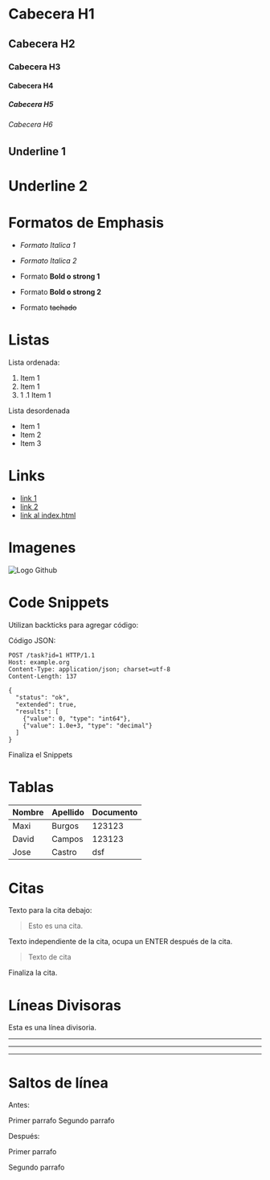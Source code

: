 # Cabecera H1
## Cabecera H2
### Cabecera H3
#### Cabecera H4
##### Cabecera H5
###### Cabecera H6

Underline 1
---------

Underline 2
===========

# Formatos de Emphasis
- *Formato Italica 1*

- _Formato Italica 2_

- Formato **Bold o strong 1** 

- Formato __Bold o strong 2__ 

- Formato ~~tachado~~

# Listas

Lista ordenada:

1. Item 1
2. Item 1
3. 1 .1 Item 1

Lista desordenada

- Item 1
- Item 2
- Item 3

# Links

- <a href="www.google.com">link 1</a>
- [link 2 ](www.google.com)
- [link al index.html](index.html )

# Imagenes

![Logo Github](https://github.githubassets.com/images/modules/logos_page/GitHub-Mark.png)

# Code Snippets
Utilizan backticks para agregar código:

Código JSON:
```
POST /task?id=1 HTTP/1.1
Host: example.org
Content-Type: application/json; charset=utf-8
Content-Length: 137

{
  "status": "ok",
  "extended": true,
  "results": [
    {"value": 0, "type": "int64"},
    {"value": 1.0e+3, "type": "decimal"}
  ]
}
```
Finaliza el Snippets

# Tablas

| Nombre | Apellido | Documento |
| ------ | -------- | --------- |
| Maxi   | Burgos   |     123123|
| David   | Campos   |  123123  |
| Jose   | Castro   |  dsf  |
 
 # Citas

 Texto para la cita debajo:
 > Esto es una cita.

 Texto independiente de la cita, ocupa un ENTER después de la cita.

 > Texto de cita 

 Finaliza la cita.

 # Líneas Divisoras

 Esta es una línea divisoria.

 ---  
 <!-- Línea divisoria con -->

 ***

 <!--Línea divisoria con *** -->

 ____

 <!-- Línea divisoria con guión bajo. -->


<!-- Las líneas divisorias ocupa un ENTER de diferencia. -->

# Saltos de línea

Antes: 

Primer parrafo 
Segundo parrafo 

Después:

Primer parrafo 
<!-- Se agrega un ENTER-->
Segundo parrafo 

